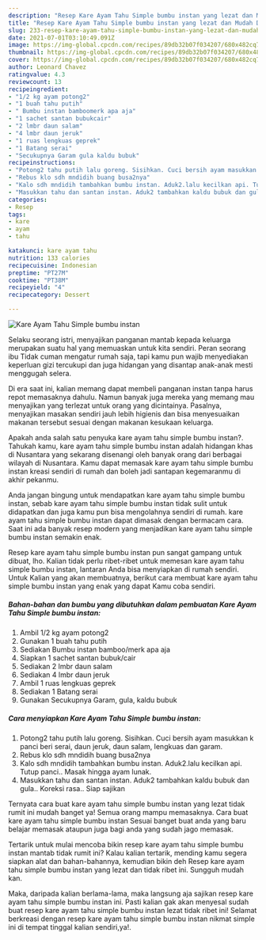 ```yaml
---
description: "Resep Kare Ayam Tahu Simple bumbu instan yang lezat dan Mudah Dibuat"
title: "Resep Kare Ayam Tahu Simple bumbu instan yang lezat dan Mudah Dibuat"
slug: 233-resep-kare-ayam-tahu-simple-bumbu-instan-yang-lezat-dan-mudah-dibuat
date: 2021-07-01T03:10:49.091Z
image: https://img-global.cpcdn.com/recipes/89db32b07f034207/680x482cq70/kare-ayam-tahu-simple-bumbu-instan-foto-resep-utama.jpg
thumbnail: https://img-global.cpcdn.com/recipes/89db32b07f034207/680x482cq70/kare-ayam-tahu-simple-bumbu-instan-foto-resep-utama.jpg
cover: https://img-global.cpcdn.com/recipes/89db32b07f034207/680x482cq70/kare-ayam-tahu-simple-bumbu-instan-foto-resep-utama.jpg
author: Leonard Chavez
ratingvalue: 4.3
reviewcount: 13
recipeingredient:
- "1/2 kg ayam potong2"
- "1 buah tahu putih"
- " Bumbu instan bamboomerk apa aja"
- "1 sachet santan bubukcair"
- "2 lmbr daun salam"
- "4 lmbr daun jeruk"
- "1 ruas lengkuas geprek"
- "1 Batang serai"
- "Secukupnya Garam gula kaldu bubuk"
recipeinstructions:
- "Potong2 tahu putih lalu goreng. Sisihkan. Cuci bersih ayam masukkan k panci beri serai, daun jeruk, daun salam, lengkuas dan garam."
- "Rebus klo sdh mndidih buang busa2nya"
- "Kalo sdh mndidih tambahkan bumbu instan. Aduk2.lalu kecilkan api. Tutup panci.. Masak hingga ayam lunak."
- "Masukkan tahu dan santan instan. Aduk2 tambahkan kaldu bubuk dan gula.. Koreksi rasa.. Siap sajikan"
categories:
- Resep
tags:
- kare
- ayam
- tahu

katakunci: kare ayam tahu 
nutrition: 133 calories
recipecuisine: Indonesian
preptime: "PT27M"
cooktime: "PT38M"
recipeyield: "4"
recipecategory: Dessert

---
```



![Kare Ayam Tahu Simple bumbu instan](https://img-global.cpcdn.com/recipes/89db32b07f034207/680x482cq70/kare-ayam-tahu-simple-bumbu-instan-foto-resep-utama.jpg)

Selaku seorang istri, menyajikan panganan mantab kepada keluarga merupakan suatu hal yang memuaskan untuk kita sendiri. Peran seorang ibu Tidak cuman mengatur rumah saja, tapi kamu pun wajib menyediakan keperluan gizi tercukupi dan juga hidangan yang disantap anak-anak mesti menggugah selera.

Di era  saat ini, kalian memang dapat membeli panganan instan tanpa harus repot memasaknya dahulu. Namun banyak juga mereka yang memang mau menyajikan yang terlezat untuk orang yang dicintainya. Pasalnya, menyajikan masakan sendiri jauh lebih higienis dan bisa menyesuaikan makanan tersebut sesuai dengan makanan kesukaan keluarga. 



Apakah anda salah satu penyuka kare ayam tahu simple bumbu instan?. Tahukah kamu, kare ayam tahu simple bumbu instan adalah hidangan khas di Nusantara yang sekarang disenangi oleh banyak orang dari berbagai wilayah di Nusantara. Kamu dapat memasak kare ayam tahu simple bumbu instan kreasi sendiri di rumah dan boleh jadi santapan kegemaranmu di akhir pekanmu.

Anda jangan bingung untuk mendapatkan kare ayam tahu simple bumbu instan, sebab kare ayam tahu simple bumbu instan tidak sulit untuk didapatkan dan juga kamu pun bisa mengolahnya sendiri di rumah. kare ayam tahu simple bumbu instan dapat dimasak dengan bermacam cara. Saat ini ada banyak resep modern yang menjadikan kare ayam tahu simple bumbu instan semakin enak.

Resep kare ayam tahu simple bumbu instan pun sangat gampang untuk dibuat, lho. Kalian tidak perlu ribet-ribet untuk memesan kare ayam tahu simple bumbu instan, lantaran Anda bisa menyiapkan di rumah sendiri. Untuk Kalian yang akan membuatnya, berikut cara membuat kare ayam tahu simple bumbu instan yang enak yang dapat Kamu coba sendiri.

<!--inarticleads1-->

##### Bahan-bahan dan bumbu yang dibutuhkan dalam pembuatan Kare Ayam Tahu Simple bumbu instan:

1. Ambil 1/2 kg ayam potong2
1. Gunakan 1 buah tahu putih
1. Sediakan  Bumbu instan bamboo/merk apa aja
1. Siapkan 1 sachet santan bubuk/cair
1. Sediakan 2 lmbr daun salam
1. Sediakan 4 lmbr daun jeruk
1. Ambil 1 ruas lengkuas geprek
1. Sediakan 1 Batang serai
1. Gunakan Secukupnya Garam, gula, kaldu bubuk




<!--inarticleads2-->

##### Cara menyiapkan Kare Ayam Tahu Simple bumbu instan:

1. Potong2 tahu putih lalu goreng. Sisihkan. Cuci bersih ayam masukkan k panci beri serai, daun jeruk, daun salam, lengkuas dan garam.
1. Rebus klo sdh mndidih buang busa2nya
1. Kalo sdh mndidih tambahkan bumbu instan. Aduk2.lalu kecilkan api. Tutup panci.. Masak hingga ayam lunak.
1. Masukkan tahu dan santan instan. Aduk2 tambahkan kaldu bubuk dan gula.. Koreksi rasa.. Siap sajikan




Ternyata cara buat kare ayam tahu simple bumbu instan yang lezat tidak rumit ini mudah banget ya! Semua orang mampu memasaknya. Cara buat kare ayam tahu simple bumbu instan Sesuai banget buat anda yang baru belajar memasak ataupun juga bagi anda yang sudah jago memasak.

Tertarik untuk mulai mencoba bikin resep kare ayam tahu simple bumbu instan mantab tidak rumit ini? Kalau kalian tertarik, mending kamu segera siapkan alat dan bahan-bahannya, kemudian bikin deh Resep kare ayam tahu simple bumbu instan yang lezat dan tidak ribet ini. Sungguh mudah kan. 

Maka, daripada kalian berlama-lama, maka langsung aja sajikan resep kare ayam tahu simple bumbu instan ini. Pasti kalian gak akan menyesal sudah buat resep kare ayam tahu simple bumbu instan lezat tidak ribet ini! Selamat berkreasi dengan resep kare ayam tahu simple bumbu instan nikmat simple ini di tempat tinggal kalian sendiri,ya!.

